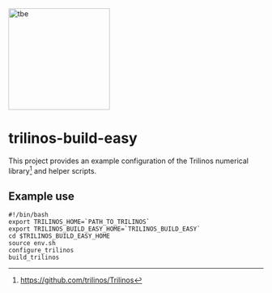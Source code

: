 
<img width="200" height="200" alt="tbe" src="https://github.com/user-attachments/assets/79466bf3-1bed-43dc-b941-c8b043c1198e" />


# trilinos-build-easy

This project provides an example configuration of the Trilinos numerical library[^1] and helper scripts.

## Example use
```
#!/bin/bash
export TRILINOS_HOME=`PATH_TO_TRILINOS`
export TRILINOS_BUILD_EASY_HOME=`TRILINOS_BUILD_EASY`
cd $TRILINOS_BUILD_EASY_HOME
source env.sh
configure_trilinos
build_trilinos
```
[^1]: https://github.com/trilinos/Trilinos
